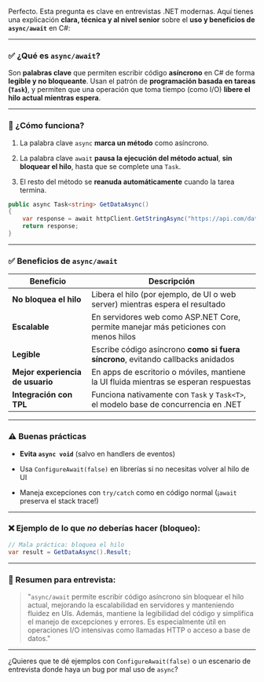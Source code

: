 Perfecto. Esta pregunta es clave en entrevistas .NET modernas. Aquí tienes una explicación **clara, técnica y al nivel senior** sobre el **uso y beneficios de `async/await`** en C#:

---

### ✅ ¿Qué es `async/await`?

Son **palabras clave** que permiten escribir código **asíncrono** en C# de forma **legible y no bloqueante**. Usan el patrón de **programación basada en tareas (`Task`)**, y permiten que una operación que toma tiempo (como I/O) **libere el hilo actual mientras espera**.

---

### 🚀 ¿Cómo funciona?

1. La palabra clave `async` **marca un método** como asíncrono.
    
2. La palabra clave `await` **pausa la ejecución del método actual**, **sin bloquear el hilo**, hasta que se complete una `Task`.
    
3. El resto del método se **reanuda automáticamente** cuando la tarea termina.
    

```csharp
public async Task<string> GetDataAsync()
{
    var response = await httpClient.GetStringAsync("https://api.com/data");
    return response;
}
```

---

### ✅ Beneficios de `async/await`

|Beneficio|Descripción|
|---|---|
|**No bloquea el hilo**|Libera el hilo (por ejemplo, de UI o web server) mientras espera el resultado|
|**Escalable**|En servidores web como ASP.NET Core, permite manejar más peticiones con menos hilos|
|**Legible**|Escribe código asíncrono **como si fuera síncrono**, evitando callbacks anidados|
|**Mejor experiencia de usuario**|En apps de escritorio o móviles, mantiene la UI fluida mientras se esperan respuestas|
|**Integración con TPL**|Funciona nativamente con `Task` y `Task<T>`, el modelo base de concurrencia en .NET|

---

### ⚠️ Buenas prácticas

- **Evita `async void`** (salvo en handlers de eventos)
    
- Usa `ConfigureAwait(false)` en librerías si no necesitas volver al hilo de UI
    
- Maneja excepciones con `try/catch` como en código normal (¡`await` preserva el stack trace!)
    

---

### ❌ Ejemplo de lo que _no_ deberías hacer (bloqueo):

```csharp
// Mala práctica: bloquea el hilo
var result = GetDataAsync().Result;
```

---

### 🎯 Resumen para entrevista:

> "`async/await` permite escribir código asíncrono sin bloquear el hilo actual, mejorando la escalabilidad en servidores y manteniendo fluidez en UIs. Además, mantiene la legibilidad del código y simplifica el manejo de excepciones y errores. Es especialmente útil en operaciones I/O intensivas como llamadas HTTP o acceso a base de datos."

---

¿Quieres que te dé ejemplos con `ConfigureAwait(false)` o un escenario de entrevista donde haya un bug por mal uso de `async`?